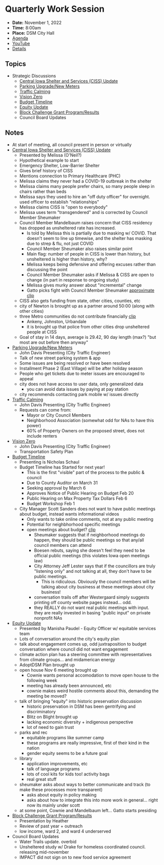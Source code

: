 # Quarterly Work Session

- **Date:** November 1, 2022
- **Time:** 8:00am
- **Place:** DSM City Hall
- [Agenda](https://councildocs.dsm.city/agendas/2022/20221101QuarterlyWorkSession.pdf)
- [YouTube](https://youtu.be/GpOTNLUvEvE)
- [Details](https://www.dsm.city/citycouncil_detail_T60_R2093.php)

## Topics

- Strategic Discussions
    - [Central Iowa Shelter and Services (CISS) Update](https://www.dsm.city/document_center/City%20Clerk/Work%20Sessions/2022/ciss.pdf)
    - [Parking Upgrade/New Meters](https://www.dsm.city/document_center/City%20Clerk/Work%20Sessions/2022/ParkDSM.pdf)
    - [Traffic Calming](https://www.dsm.city/document_center/City%20Clerk/Work%20Sessions/2022/Traffic%20Calming%20Update.pdf)
    - [Vision Zero](https://www.dsm.city/document_center/City%20Clerk/Work%20Sessions/2022/Vision%20Zero.pdf)
    - [Budget Timeline](https://www.dsm.city/document_center/City%20Clerk/Work%20Sessions/2022/FY2024%20Budget%20Calendar.pdf)
    - [Equity Update](https://www.dsm.city/document_center/City%20Clerk/Work%20Sessions/Equity%20Update.pdf)
    - [Block Challenge Grant Program/Results](https://www.dsm.city/document_center/City%20Clerk/Work%20Sessions/2022/BCG%20Workshop%20Presentation%20November%202022.pdf)
    - Council Board Updates 

## Notes

- At start of meeting, all council present in person or virtually
- [Central Iowa Shelter and Services (CISS) Update](https://www.dsm.city/document_center/City%20Clerk/Work%20Sessions/2022/ciss.pdf)
    - Presented by Melissa (O'Neil?)
    - Hypothetical example to start
    - Emergency Shelter, Low-Barrier Shelter
    - Gives brief history of CISS
    - Mentions connection to Primary Healthcare (PHC)
    - Melissa claims they never had a COVID-19 outbreak in the shelter
    - Melissa claims many people prefer chairs, so many people sleep in chairs rather than beds
    - Melissa says they used to hire an "off duty officer" for overnight. used officer to establish "relationships"
    - Melissa claims CISS is "open to everybody"
    - Melissa uses term "transgendered" and is corrected by Council Member Sheumaker
    - Council Member Mandelbaum raises concern that CISS residency has dropped as unsheltered rate has increased.
        - Is told by Melissa this is partially due to masking w/ COVID. That doesn't seem to line up timewise, and the shelter has masking due to strep & flu, not just COVID
        - Council Member Sheumaker also raises similar point
        - Main flag: number of people in CISS is lower than history, but unsheltered is higher than history, why?
        - Melissa keeps being defensive and offering excuses rather than discussing the point
        - Council Member Sheumaker asks if Melissa & CISS are open to change (in part in response to ongoing study)
        - Melissa gives murky answer about "incremental" change
        - Gatto picks fight with Council Member Sheumaker [approximate clip](https://youtu.be/GpOTNLUvEvE?t=2672)
    - CISS also gets funding from state, other cities, counties, etc
    - city of Newton is brought up as a partner around 50:00 (along with other cities)
    - three Metro communities do not contribute financially [clip](https://youtu.be/GpOTNLUvEvE?t=3096)
        - Ankeny, Johnston, Urbandale
        - it is brought up that police from other cities drop unsheltered people at CISS
    - Goal of stay in 14 days, average is 29.42, 90 day length (max?) "but most are out before then anyway"
- [Parking Upgrade/New Meters](https://www.dsm.city/document_center/City%20Clerk/Work%20Sessions/2022/ParkDSM.pdf)
    - John Davis Presenting (City Traffic Engineer)
    - Talk of new street parking system & app
    - Some issues are being resolved or have been resolved
    - Installment Phase 2 (East Village) will be after holiday season
    - People who get tickets due to meter issues are encouraged to appeal
    - city does not have access to user data, only generalized data
        - you can avoid data issues by paying at pay station
    - city recommends contacting park mobile w/ issues directly
- [Traffic Calming](https://www.dsm.city/document_center/City%20Clerk/Work%20Sessions/2022/Traffic%20Calming%20Update.pdf)
    - John Davis Presenting (City Traffic Engineer)
    - Requests can come from:
        - Mayor or City Council Members
        - Neighborhood Association (somewhat odd for NAs to have this power)
        - 60% of Property Owners on the proposed street, does not include renters
- [Vision Zero](https://www.dsm.city/document_center/City%20Clerk/Work%20Sessions/2022/Vision%20Zero.pdf)
    - John Davis Presenting (City Traffic Engineer)
    - Transportation Safety Plan
- [Budget Timeline](https://www.dsm.city/document_center/City%20Clerk/Work%20Sessions/2022/FY2024%20Budget%20Calendar.pdf)
    - Presenting is Nicholas Schaul
    - Budget Timeline has Started for next year!
        - This is the first "visible" part of the process to the public & council
        - Due to County Auditor on March 31
        - Seeking approval by March 6
        - Approves Notice of Public Hearing on Budget Feb 20
        - Public Hearing on Max Property Tax Dollars Feb 6
        - Budget Workshop Feb 1
    - City Manager Scott Sanders does not want to have public meetings about budget, instead wants informational videos
        - Only wants to take online comments, not at any public meeting
        - Potential for neighbhorhood specific meetings
        - open meetings about budget? [clip](https://youtu.be/GpOTNLUvEvE?t=9741)
            - Sheumaker suggests that if neighborhood meetings do happen, they should be public meetings so that any/all council members can attend
            - Boesen rebuts, saying she doesn't feel they need to be official public meetings (this violates Iowa open meetings law)
            - City Attorney Jeff Lester says that if the councillors are truly "listening only" and not talking at all, they don't have to be public meetings. 
                - This is ridiculous. Obviously the council members will be talking about city business at these meetings about city business!
            - conversation trails off after Westergaard simply suggests printing off county website pages instead... odd.
            - they REALLY do not want real public meetings with input. they are really invested in basing "public input" on private nonprofit NAs
- [Equity Update](https://www.dsm.city/document_center/City%20Clerk/Work%20Sessions/Equity%20Update.pdf)
    - Presented by Manisha Paudel - Equity Officer w/ equitable services team
    - Lots of conversation around the city's equity plan
    - talk about engagement comes up, odd juxtraposition to budget conversation where council did not want engagement
    - climate action plan has a steering committee with representatives from climate groups... and midamerican energy
    - AdoptDSM Plan brought up
    - open house Nov 6 meeting brought up
        - Cownie wants personal accomodation to move open house to the following week
        - meeting has already been announced, etc
        - cownie makes weird hostile comments about this, demanding the meeting be moved?
    - talk of bringing "equity" into historic preservation discussion
        - historic preservation in DSM has been gentrifying and discriminatory
        - Blitz on Blight brought up
        - lacking economic diversity + indigenous perspective
        - lot of need to gain trust
    - parks and rec
        - equitable programs like summer camp
        - these programs are really impressive, first of their kind in the nation
        - gender equity seems to be a future goal
    - library 
        - application improvements, etc
        - talk of language programs
        - lots of cool kits for kids too! activity bags
        - real great stuff
    - sheumaker asks about ways to better communicate and track (to make these processes more transparent)
        - asks about equity in policy making
        - asks about how to integrate this into more work in general... right now its mainly under scott
    - at some point, Cownie and Mandelbaum left... Gatto starts presiding
- [Block Challenge Grant Program/Results](https://www.dsm.city/document_center/City%20Clerk/Work%20Sessions/2022/BCG%20Workshop%20Presentation%20November%202022.pdf)
    - Presentation by Heather
    - Review of past year + outreach
    - low income, ward 2, and ward 4 underserved
- Council Board Updates 
    - Water Trails update. overbid
    - Unsheltered study w/ Drake for homeless coordinated council. releasing mid-november
    - IMPACT did not sign on to new food service agreement
